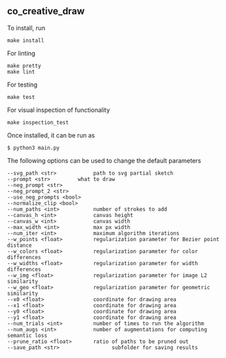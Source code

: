 ## co_creative_draw

To install, run
```
make install
```

For linting
```
make pretty
make lint
```

For testing
```
make test
```

For visual inspection of functionality
```
make inspection_test
```

Once installed, it can be run as

```
$ python3 main.py
```

The following options can be used to change the default parameters

```
--svg_path <str>            path to svg partial sketch
--prompt <str>         what to draw
--neg_prompt <str>
--neg_prompt_2 <str>
--use_neg_prompts <bool>
--normalize_clip <bool>
--num_paths <int>           number of strokes to add
--canvas_h <int>            canvas height
--canvas_w <int>            canvas width
--max_width <int>           max px width
--num_iter <int>            maximum algorithm iterations
--w_points <float>          regularization parameter for Bezier point distance
--w_colors <float>          regularization parameter for color differences
--w_widths <float>          regularization parameter for width differences
--w_img <float>             regularization parameter for image L2 similarity
--w_geo <float>             regularization parameter for geometric similarity
--x0 <float>                coordinate for drawing area
--x1 <float>                coordinate for drawing area
--y0 <float>                coordinate for drawing area
--y1 <float>                coordinate for drawing area
--num_trials <int>          number of times to run the algorithm
--num_augs <int>            number of augmentations for computing semantic loss
--prune_ratio <float>       ratio of paths to be pruned out
--save_path <str>                 subfolder for saving results
```
